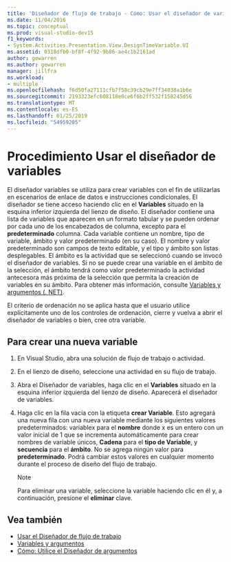 ```yaml
---
title: 'Diseñador de flujo de trabajo - Cómo: Usar el diseñador de variables'
ms.date: 11/04/2016
ms.topic: conceptual
ms.prod: visual-studio-dev15
f1_keywords:
- System.Activities.Presentation.View.DesignTimeVariable.UI
ms.assetid: 0318dfb0-bf8f-4f92-9b86-ae4c1b2161ad
author: gewarren
ms.author: gewarren
manager: jillfra
ms.workload:
- multiple
ms.openlocfilehash: f6d50fa27111cfb7f58c39cb29e7ff34038a1b6e
ms.sourcegitcommit: 2193323efc608118e0ce6f6b2ff532f158245d56
ms.translationtype: MT
ms.contentlocale: es-ES
ms.lasthandoff: 01/25/2019
ms.locfileid: "54959205"
---
```

# <a name="how-to-use-the-variable-designer"></a>Procedimiento Usar el diseñador de variables

El diseñador variables se utiliza para crear variables con el fin de utilizarlas en escenarios de enlace de datos e instrucciones condicionales. El diseñador se tiene acceso haciendo clic en el **Variables** situado en la esquina inferior izquierda del lienzo de diseño. El diseñador contiene una lista de variables que aparecen en un formato tabular y se pueden ordenar por cada uno de los encabezados de columna, excepto para el **predeterminado** columna. Cada variable contiene un nombre, tipo de variable, ámbito y valor predeterminado (en su caso). El nombre y valor predeterminado son campos de texto editable, y el tipo y ámbito son listas desplegables. El ámbito es la actividad que se seleccionó cuando se invocó el diseñador de variables. Si no se puede crear una variable en el ámbito de la selección, el ámbito tendrá como valor predeterminado la actividad antecesora más próxima de la selección que permita la creación de variables en su ámbito. Para obtener más información, consulte [Variables y argumentos (. NET)](/dotnet/framework/windows-workflow-foundation/variables-and-arguments).

 El criterio de ordenación no se aplica hasta que el usuario utilice explícitamente uno de los controles de ordenación, cierre y vuelva a abrir el diseñador de variables o bien, cree otra variable.

## <a name="to-create-a-new-variable"></a>Para crear una nueva variable

1.  En Visual Studio, abra una solución de flujo de trabajo o actividad.

2.  En el lienzo de diseño, seleccione una actividad en su flujo de trabajo.

3.  Abra el Diseñador de variables, haga clic en el **Variables** situado en la esquina inferior izquierda del lienzo de diseño. Aparecerá el diseñador de variables.

4.  Haga clic en la fila vacía con la etiqueta **crear Variable**. Esto agregará una nueva fila con una nueva variable mediante los siguientes valores predeterminados: variablex para el **nombre** donde x es un entero con un valor inicial de 1 que se incrementa automáticamente para crear nombres de variable únicos,  **Cadena** para el **tipo de Variable**, y **secuencia** para el **ámbito**. No se agrega ningún valor para **predeterminado**. Podrá cambiar estos valores en cualquier momento durante el proceso de diseño del flujo de trabajo.

    > [!NOTE]
    > Para eliminar una variable, seleccione la variable haciendo clic en él y, a continuación, presione el **eliminar** clave.

## <a name="see-also"></a>Vea también

- [Usar el Diseñador de flujo de trabajo](developing-applications-with-the-workflow-designer.md)
- [Variables y argumentos](/dotnet/framework/windows-workflow-foundation/variables-and-arguments)
- [Cómo: Utilice el Diseñador de argumentos](../workflow-designer/how-to-use-the-argument-designer.md)